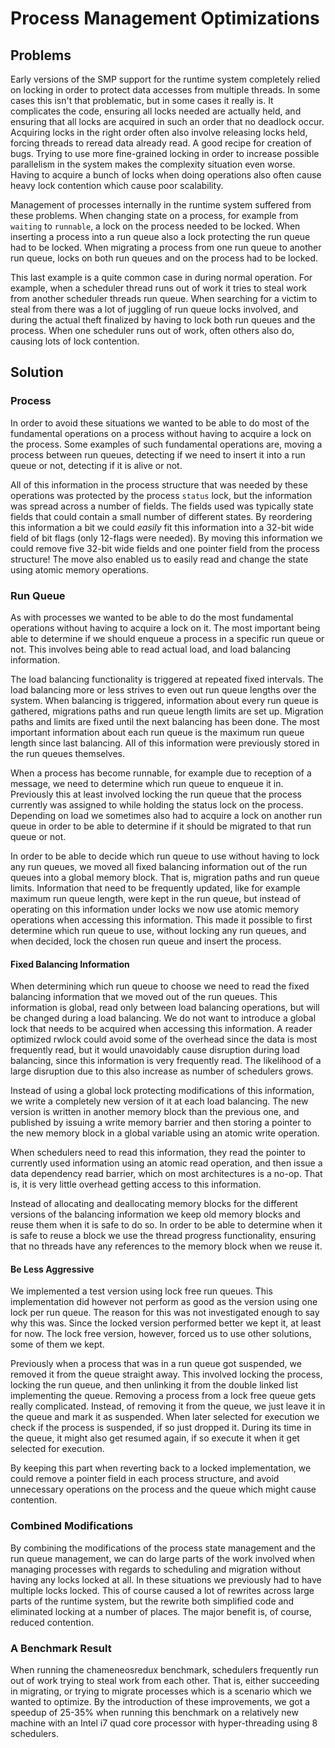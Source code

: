 <!--
%% %CopyrightBegin%
%%
%% SPDX-License-Identifier: Apache-2.0
%%
%% Copyright Ericsson AB 2013-2025. All Rights Reserved.
%%
%% Licensed under the Apache License, Version 2.0 (the "License");
%% you may not use this file except in compliance with the License.
%% You may obtain a copy of the License at
%%
%%     http://www.apache.org/licenses/LICENSE-2.0
%%
%% Unless required by applicable law or agreed to in writing, software
%% distributed under the License is distributed on an "AS IS" BASIS,
%% WITHOUT WARRANTIES OR CONDITIONS OF ANY KIND, either express or implied.
%% See the License for the specific language governing permissions and
%% limitations under the License.
%%
%% %CopyrightEnd%
-->

Process Management Optimizations
================================

Problems
--------

Early versions of the SMP support for the runtime system completely
relied on locking in order to protect data accesses from multiple
threads. In some cases this isn't that problematic, but in some cases
it really is. It complicates the code, ensuring all locks needed are
actually held, and ensuring that all locks are acquired in such an
order that no deadlock occur. Acquiring locks in the right order often
also involve releasing locks held, forcing threads to reread data
already read. A good recipe for creation of bugs. Trying to use more
fine-grained locking in order to increase possible parallelism in the
system makes the complexity situation even worse. Having to acquire a
bunch of locks when doing operations also often cause heavy lock
contention which cause poor scalability.

Management of processes internally in the runtime system suffered from
these problems. When changing state on a process, for example from
`waiting` to `runnable`, a lock on the process needed to be
locked. When inserting a process into a run queue also a lock
protecting the run queue had to be locked. When migrating a process
from one run queue to another run queue, locks on both run queues and
on the process had to be locked.

This last example is a quite common case in during normal
operation. For example, when a scheduler thread runs out of work it
tries to steal work from another scheduler threads run queue. When
searching for a victim to steal from there was a lot of juggling of
run queue locks involved, and during the actual theft finalized by
having to lock both run queues and the process. When one scheduler
runs out of work, often others also do, causing lots of lock
contention.

Solution
--------

### Process ###

In order to avoid these situations we wanted to be able to do most of
the fundamental operations on a process without having to acquire a
lock on the process. Some examples of such fundamental operations are,
moving a process between run queues, detecting if we need to insert it
into a run queue or not, detecting if it is alive or not.

All of this information in the process structure that was needed by
these operations was protected by the process `status` lock, but the
information was spread across a number of fields. The fields used was
typically state fields that could contain a small number of different
states. By reordering this information a bit we could *easily* fit
this information into a 32-bit wide field of bit flags (only 12-flags
were needed). By moving this information we could remove five 32-bit
wide fields and one pointer field from the process structure! The move
also enabled us to easily read and change the state using atomic
memory operations.

### Run Queue ###

As with processes we wanted to be able to do the most fundamental
operations without having to acquire a lock on it. The most important
being able to determine if we should enqueue a process in a specific
run queue or not. This involves being able to read actual load, and
load balancing information.

The load balancing functionality is triggered at repeated fixed
intervals. The load balancing more or less strives to even out run
queue lengths over the system. When balancing is triggered,
information about every run queue is gathered, migrations paths and
run queue length limits are set up. Migration paths and limits are
fixed until the next balancing has been done. The most important
information about each run queue is the maximum run queue length since
last balancing. All of this information were previously stored in the
run queues themselves.

When a process has become runnable, for example due to reception of a
message, we need to determine which run queue to enqueue it
in. Previously this at least involved locking the run queue that the
process currently was assigned to while holding the status lock on the
process. Depending on load we sometimes also had to acquire a lock on
another run queue in order to be able to determine if it should be
migrated to that run queue or not.

In order to be able to decide which run queue to use without having to
lock any run queues, we moved all fixed balancing information out of
the run queues into a global memory block. That is, migration paths
and run queue limits. Information that need to be frequently updated,
like for example maximum run queue length, were kept in the run queue,
but instead of operating on this information under locks we now use
atomic memory operations when accessing this information. This made it
possible to first determine which run queue to use, without locking
any run queues, and when decided, lock the chosen run queue and insert
the process.

#### Fixed Balancing Information ####

When determining which run queue to choose we need to read the fixed
balancing information that we moved out of the run queues. This
information is global, read only between load balancing operations,
but will be changed during a load balancing. We do not want to
introduce a global lock that needs to be acquired when accessing this
information. A reader optimized rwlock could avoid some of the
overhead since the data is most frequently read, but it would
unavoidably cause disruption during load balancing, since this
information is very frequently read. The likelihood of a large
disruption due to this also increase as number of schedulers grows.

Instead of using a global lock protecting modifications of this
information, we write a completely new version of it at each load
balancing. The new version is written in another memory block than the
previous one, and published by issuing a write memory barrier and then
storing a pointer to the new memory block in a global variable using
an atomic write operation.

When schedulers need to read this information, they read the pointer
to currently used information using an atomic read operation, and then
issue a data dependency read barrier, which on most architectures is a
no-op. That is, it is very little overhead getting access to this
information.

Instead of allocating and deallocating memory blocks for the different
versions of the balancing information we keep old memory blocks and
reuse them when it is safe to do so. In order to be able to determine
when it is safe to reuse a block we use the thread progress
functionality, ensuring that no threads have any references to the
memory block when we reuse it.

#### Be Less Aggressive ####

We implemented a test version using lock free run queues. This
implementation did however not perform as good as the version using
one lock per run queue. The reason for this was not investigated
enough to say why this was. Since the locked version performed better
we kept it, at least for now. The lock free version, however, forced
us to use other solutions, some of them we kept.

Previously when a process that was in a run queue got suspended, we
removed it from the queue straight away. This involved locking the
process, locking the run queue, and then unlinking it from the double
linked list implementing the queue. Removing a process from a lock
free queue gets really complicated. Instead, of removing it from the
queue, we just leave it in the queue and mark it as suspended. When
later selected for execution we check if the process is suspended, if
so just dropped it. During its time in the queue, it might also get
resumed again, if so execute it when it get selected for execution.

By keeping this part when reverting back to a locked implementation,
we could remove a pointer field in each process structure, and avoid
unnecessary operations on the process and the queue which might cause
contention.

### Combined Modifications ###

By combining the modifications of the process state management and the
run queue management, we can do large parts of the work involved when
managing processes with regards to scheduling and migration without
having any locks locked at all. In these situations we previously had
to have multiple locks locked. This of course caused a lot of rewrites
across large parts of the runtime system, but the rewrite both
simplified code and eliminated locking at a number of places. The
major benefit is, of course, reduced contention.

### A Benchmark Result ###

When running the chameneosredux benchmark, schedulers frequently run
out of work trying to steal work from each other. That is, either
succeeding in migrating, or trying to migrate processes which is a
scenario which we wanted to optimize. By the introduction of these
improvements, we got a speedup of 25-35% when running this benchmark
on a relatively new machine with an Intel i7 quad core processor with
hyper-threading using 8 schedulers.